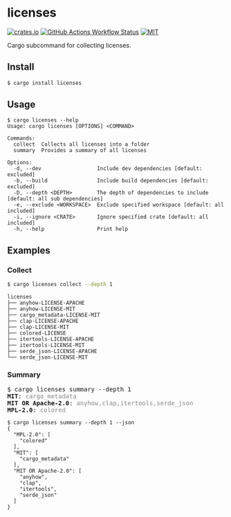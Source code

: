 # licenses

[![crates.io](https://img.shields.io/crates/v/licenses)](https://crates.io/crates/licenses)
[![GitHub Actions Workflow Status](https://img.shields.io/github/actions/workflow/status/lhalf/licenses/on_commit.yml)](https://github.com/lhalf/licenses/actions/workflows/on_commit.yml)
[![MIT](https://img.shields.io/badge/license-MIT-blue)](./LICENSE)

Cargo subcommand for collecting licenses.

## Install

```bash
$ cargo install licenses
```

## Usage

```
$ cargo licenses --help
Usage: cargo licenses [OPTIONS] <COMMAND>

Commands:
  collect  Collects all licenses into a folder
  summary  Provides a summary of all licenses

Options:
  -d, --dev                  Include dev dependencies [default: excluded]
  -b, --build                Include build dependencies [default: excluded]
  -D, --depth <DEPTH>        The depth of dependencies to include [default: all sub dependencies]
  -e, --exclude <WORKSPACE>  Exclude specified workspace [default: all included]
  -i, --ignore <CRATE>       Ignore specified crate [default: all included]
  -h, --help                 Print help
```

## Examples
### Collect
```bash
$ cargo licenses collect --depth 1
```

```
licenses
├── anyhow-LICENSE-APACHE
├── anyhow-LICENSE-MIT
├── cargo_metadata-LICENSE-MIT
├── clap-LICENSE-APACHE
├── clap-LICENSE-MIT
├── colored-LICENSE
├── itertools-LICENSE-APACHE
├── itertools-LICENSE-MIT
├── serde_json-LICENSE-APACHE
└── serde_json-LICENSE-MIT
```
### Summary
<pre>
$ cargo licenses summary --depth 1
<strong>MIT</strong>: <span style="opacity: 0.5;">cargo_metadata</span>
<strong>MIT OR Apache-2.0</strong>: <span style="opacity: 0.5;">anyhow,clap,itertools,serde_json</span>
<strong>MPL-2.0</strong>: <span style="opacity: 0.5;">colored</span>
</pre>
```
$ cargo licenses summary --depth 1 --json
{
  "MPL-2.0": [
    "colored"
  ],
  "MIT": [
    "cargo_metadata"
  ],
  "MIT OR Apache-2.0": [
    "anyhow",
    "clap",
    "itertools",
    "serde_json"
  ]
}
```